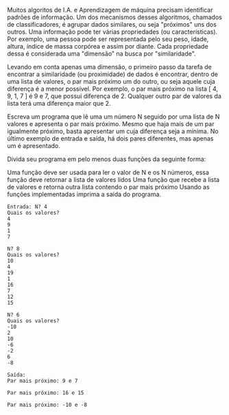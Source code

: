 Muitos algoritos de I.A. e Aprendizagem de máquina precisam identificar padrões de informação. Um dos mecanismos desses
algoritmos, chamados de classificadores, é agrupar dados similares, ou seja "próximos" uns dos outros. Uma informação 
pode ter várias propriedades (ou características). Por exemplo, uma pessoa pode ser representada pelo seu peso, idade, 
altura, índice de massa corpórea e assim por diante. Cada propriedade dessa é considerada uma "dimensão" na busca por 
"similaridade".

Levando em conta apenas uma dimensão, o primeiro passo da tarefa de encontrar a similaridade (ou proximidade) de dados é 
encontrar, dentro de uma lista de valores, o par mais próximo um do outro, ou seja aquele cuja diferença é a menor possível.
Por exemplo, o par mais próximo na lista [ 4, 9, 1, 7 ] é 9 e 7, que possui diferença de 2. Qualquer outro par de valores 
da lista terá uma diferença maior que 2.

Escreva um programa que lê uma um número N seguido por uma lista de N valores e apresenta o par mais próximo. Mesmo que 
haja mais de um par igualmente próximo, basta apresentar um cuja diferença seja a mínima. No último exemplo de entrada e 
saída, há dois pares diferentes, mas apenas um é apresentado.

Divida seu programa em pelo menos duas funções da seguinte forma:

Uma função deve ser usada para ler o valor de N e os N números, essa função deve retornar a lista de valores lidos
Uma função que recebe a lista de valores e retorna outra lista contendo o par mais próximo
Usando as funções implementadas imprima a saída do programa.
```
Entrada: N? 4
Quais os valores?
4
9
1
7

N? 8
Quais os valores?
10
4
19
1
16
7
12
15

N? 6
Quais os valores?
-10
2
10
-6
-2
6
-8
```

```
Saída:
Par mais próximo: 9 e 7

Par mais próximo: 16 e 15

Par mais próximo: -10 e -8
```